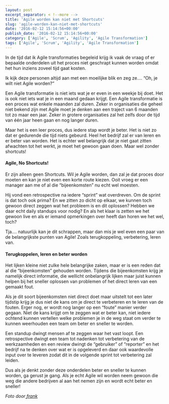```yaml
---
layout: post
excerpt_separator: < !--more -->
title: 'Agile worden kan niet met Shortcuts'
slug: 'agile-worden-kan-niet-met-shortcuts'
date: '2016-02-12 15:14:56+00:00'
publish_date: '2016-02-12 15:14:56+00:00'
category: ['Agile', 'Scrum', 'Agility', 'Agile Transformation']
tags: ['Agile', 'Scrum', 'Agility', 'Agile Transformation']
---
```

In de tijd dat ik Agile transformaties begeleid krijg ik vaak de vraag of er
bepaalde onderdelen uit het proces niet geschrapt kunnen worden omdat het hun
inziens zoveel tijd gaat kosten.

Ik kijk deze personen altijd aan met een moeilijke blik en zeg ze…. “Oh, je
wilt niet Agile worden?”

Een Agile transformatie is niet iets wat je er even in een weekje bij doet.
Het is ook niet iets wat je in een maand gedaan krijgt. Een Agile
transformatie is een proces wat enkele maanden zal duren. Zeker in
organisaties die geheel niet bekend zijn met Agile moet je denken aan een
traject van 6 maanden tot zo maar een jaar. Zeker in grotere organisaties zal
het zelfs door de tijd van één jaar heen gaan en nog langer duren.

Maar het is een leer proces, dus iedere stap wordt je beter. Het is niet zo
dat er gedurende die tijd niets gebeurd. Heel het bedrijf zal er van leren en
er beter van worden. Het is echter wel belangrijk dat je niet gaat zitten
afwachten tot het werkt, je moet het gewoon gaan doen. Maar wel zonder
shortcuts!

####  **Agile, No Shortcuts!**

Er zijn alleen geen Shortcuts. Wil je Agile worden, dan zal je dat proces door
moeten en kan je niet even een korte route kiezen. Ooit vroeg er een manager
aan me of al die “bijeenkomsten” nu echt wel moesten.

Hij vond een retrospective na iedere “sprint” wat overdreven. Om de sprint is
dat toch ook prima? En we zitten zo dicht op elkaar, we kunnen toch gewoon
direct zeggen wat het probleem is en dit oplossen? Hebben we daar echt daily
standups voor nodig? En als het klaar is zetten we het gewoon live en als er
iemand opmerkingen over heeft dan horen we het wel, toch?

Tja…. natuurlijk kan je dit schrappen, maar dan mis je wel even een paar van
de belangrijkste punten van Agile! Zoals terugkoppeling, verbetering, leren
van.

####  **Terugkoppelen, leren en beter worden**

Het lijken kleine niet zulke hele belangrijke zaken, maar er is een reden dat
al die “bijeenkomsten” gehouden worden. Tijdens die bijeenkomsten krijg je
namelijk direct informatie, die wellicht onbelangrijk lijken maar juist kunnen
helpen bij het sneller oplossen van problemen of het direct leren van een
gemaakt fout.

Als je dit soort bijeenkomsten niet direct doet maar uitstelt tot een later
tijdstip krijg je dus niet de kans om je direct te verbeteren en te leren van
de fouten. Erger nog, er wordt nog langer op een “foute” manier verder gegaan.
Niet de kans krijgt om te zeggen wat er beter kan, niet iedere ochtend kunnen
vertellen welke problemen je in de weg staat om verder te kunnen weerhouden
een team om beter en sneller te worden.

Een standup dwingt mensen af te zeggen waar het vast loopt. Een retrospective
dwingt een team tot nadenken tot verbetering van de werkzaamheden en een
review dwingt de “gebruiker” of “reporter” en het bedrijf na te denken over
wat er is opgeleverd en daar ook waardevolle input over te leveren zodat dit
in de volgende sprint tot verbetering zal leiden.

Dus als je denkt zonder deze onderdelen beter en sneller te kunnen worden, ga
gerust je gang. Als je echt Agile wil worden neem gewoon die weg die andere
bedrijven al aan het nemen zijn en wordt echt beter en sneller!

 _Foto door_[ _frank_](https://www.flickr.com/photos/west-park/ "Go to frank's
photostream")

